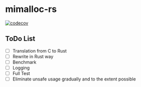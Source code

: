 # mimalloc-rs

[![codecov](https://codecov.io/gh/ANOLASC/mimalloc-rs/branch/master/graph/badge.svg?token=veUFGFXqXL)](https://codecov.io/gh/ANOLASC/mimalloc-rs)

## ToDo List

- [ ] Translation from C to Rust
- [ ] Rewrite in Rust way
- [ ] Benchmark
- [ ] Logging
- [ ] Full Test
- [ ] Eliminate unsafe usage gradually and to the extent possible